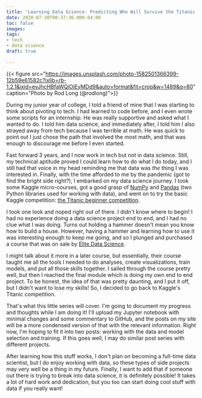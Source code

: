 ```yaml
---
title: 'Learning Data Science: Predicting Who Will Survive the Titanic [Intro]'
date: 2020-07-30T00:37:36.000-04:00
toc: false
images: 
tags:
- tech
- data science
draft: true

---
```

{{< figure src="https://images.unsplash.com/photo-1582501366399-12b59e61582c?ixlib=rb-1.2.1&ixid=eyJhcHBfaWQiOjEyMDd9&auto=format&fit=crop&w=1489&q=80" caption="Photo by Rod Long (@rodlong)">}}

During my junior year of college, I told a friend of mine that I was starting to think about pivoting to tech. I had learned to code before, and I even wrote some scripts for an internship. He was really supportive and asked what I wanted to do. I told him data science, and immediately after, I told him I also strayed away from tech because I was terrible at math. He was quick to point out I just chose the path that involved the most math, and that was enough to discourage me before I even started.

Fast forward 3 years, and I now work in tech but not in data science. Still, my technical aptitude proved I could learn how to do what I do today, and I still had that voice in my head reminding me that data was _the_ thing I was interested in. Finally, with the time afforded to me by the pandemic (got to find the bright side right?), I embarked on my data science journey. I took some Kaggle micro-courses, got a good grasp of [NumPy](https://numpy.org/) and [Pandas](https://pandas.pydata.org/) (two Python libraries used for working with data), and went on to try the basic Kaggle competition: [the Titanic beginner competition](https://www.kaggle.com/c/titanic/overview).

I took one look and noped right out of there. I didn't know where to begin! I had no experience doing a data science project end to end, and I had no clue what I was doing. Turns out holding a hammer doesn't mean you know how to build a house. However, having a hammer and learning how to use it was interesting enough to keep me going, and so I plunged and purchased a course that was on sale by [Elite Data Science](https://elitedatascience.com/).

I might talk about it more in a later course, but essentially, their course taught me all the tools I needed to do analyses, create visualizations, train models, and put all those skills together. I sailed through the course pretty well, but then I reached the final module which is doing my own end to end project. To be honest, the idea of that was pretty daunting, and I put it off, but I didn't want to lose my skills! So, I decided to go back to Kaggle's Titanic competition.

That's what this little series will cover. I'm going to document my progress and thoughts while I am doing it! I'll upload my Jupyter notebook with minimal changes and some commentary to GitHub, and the posts on my site will be a more condensed version of that with the relevant information. Right now, I'm hoping to fit it into two posts: working with the data and model selection and training. If this goes well, I may do similar post series with different projects.

After learning how this stuff works, I don't plan on becoming a full-time data scientist, but I do enjoy working with data, so these types of side projects may very well be a thing in my future. Finally, I want to add that if someone out there is trying to break into data science, it is definitely possible! It takes a lot of hard work and dedication, but you too can start doing cool stuff with data if you really want!